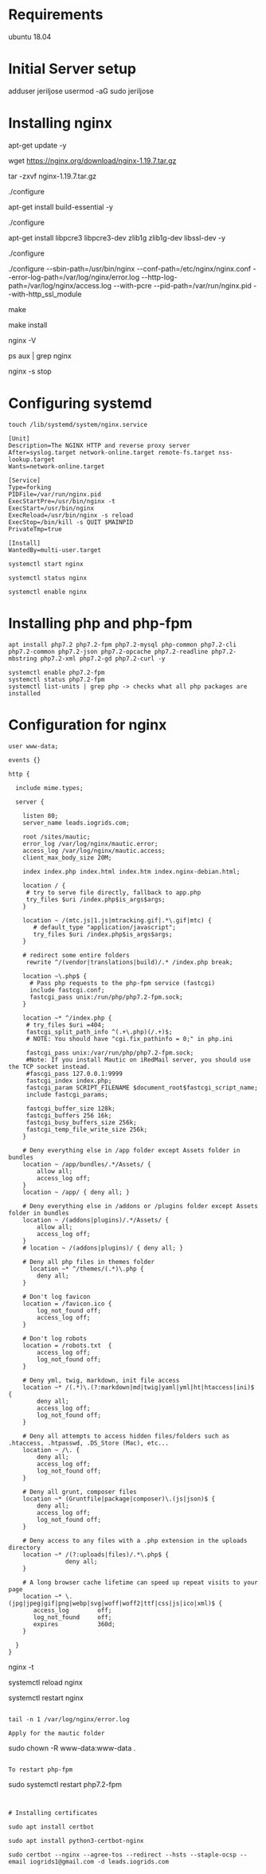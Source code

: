 # Requirements

ubuntu 18.04

# Initial Server setup

adduser jeriljose
usermod -aG sudo jeriljose

# Installing nginx

apt-get update -y

wget https://nginx.org/download/nginx-1.19.7.tar.gz
     
tar -zxvf nginx-1.19.7.tar.gz

./configure

apt-get install build-essential -y

./configure

apt-get install libpcre3 libpcre3-dev zlib1g zlib1g-dev libssl-dev -y

./configure

./configure --sbin-path=/usr/bin/nginx --conf-path=/etc/nginx/nginx.conf --error-log-path=/var/log/nginx/error.log --http-log-path=/var/log/nginx/access.log --with-pcre --pid-path=/var/run/nginx.pid --with-http_ssl_module

make

make install

nginx -V

ps aux | grep nginx

nginx -s stop


# Configuring systemd

```
touch /lib/systemd/system/nginx.service
```

```
[Unit]
Description=The NGINX HTTP and reverse proxy server
After=syslog.target network-online.target remote-fs.target nss-lookup.target
Wants=network-online.target

[Service]
Type=forking
PIDFile=/var/run/nginx.pid
ExecStartPre=/usr/bin/nginx -t
ExecStart=/usr/bin/nginx
ExecReload=/usr/bin/nginx -s reload
ExecStop=/bin/kill -s QUIT $MAINPID
PrivateTmp=true

[Install]
WantedBy=multi-user.target
```

```
systemctl start nginx

systemctl status nginx

systemctl enable nginx
```


# Installing php and php-fpm

```
apt install php7.2 php7.2-fpm php7.2-mysql php-common php7.2-cli php7.2-common php7.2-json php7.2-opcache php7.2-readline php7.2-mbstring php7.2-xml php7.2-gd php7.2-curl -y

```

```
systemctl enable php7.2-fpm
systemctl status php7.2-fpm
systemctl list-units | grep php -> checks what all php packages are installed

```


# Configuration for nginx


```
user www-data;

events {}

http {

  include mime.types;

  server {

    listen 80;
    server_name leads.iogrids.com;

    root /sites/mautic;
    error_log /var/log/nginx/mautic.error;
    access_log /var/log/nginx/mautic.access;
    client_max_body_size 20M;

    index index.php index.html index.htm index.nginx-debian.html;

    location / {
     # try to serve file directly, fallback to app.php
     try_files $uri /index.php$is_args$args;
    }

    location ~ /(mtc.js|1.js|mtracking.gif|.*\.gif|mtc) {
       # default_type "application/javascript";
       try_files $uri /index.php$is_args$args;
    }

    # redirect some entire folders
     rewrite ^/(vendor|translations|build)/.* /index.php break;

    location ~\.php$ {
      # Pass php requests to the php-fpm service (fastcgi)
      include fastcgi.conf;
      fastcgi_pass unix:/run/php/php7.2-fpm.sock;
    }    

    location ~* ^/index.php {
     # try_files $uri =404;
     fastcgi_split_path_info ^(.+\.php)(/.+)$;
     # NOTE: You should have "cgi.fix_pathinfo = 0;" in php.ini

     fastcgi_pass unix:/var/run/php/php7.2-fpm.sock;
     #Note: If you install Mautic on iRedMail server, you should use the TCP socket instead.
     #fascgi_pass 127.0.0.1:9999
     fastcgi_index index.php;
     fastcgi_param SCRIPT_FILENAME $document_root$fastcgi_script_name;
     include fastcgi_params;

     fastcgi_buffer_size 128k;
     fastcgi_buffers 256 16k;
     fastcgi_busy_buffers_size 256k;
     fastcgi_temp_file_write_size 256k;
    }

    # Deny everything else in /app folder except Assets folder in bundles
    location ~ /app/bundles/.*/Assets/ {
        allow all;
        access_log off;
    }
    location ~ /app/ { deny all; }

    # Deny everything else in /addons or /plugins folder except Assets folder in bundles
    location ~ /(addons|plugins)/.*/Assets/ {
        allow all;
        access_log off;
    }
    # location ~ /(addons|plugins)/ { deny all; }

    # Deny all php files in themes folder
      location ~* ^/themes/(.*)\.php {
        deny all;
    }

    # Don't log favicon
    location = /favicon.ico {
        log_not_found off;
        access_log off;
    }

    # Don't log robots
    location = /robots.txt  {
        access_log off;
        log_not_found off;
    }

    # Deny yml, twig, markdown, init file access
    location ~* /(.*)\.(?:markdown|md|twig|yaml|yml|ht|htaccess|ini)$ {
        deny all;
        access_log off;
        log_not_found off;
    }

    # Deny all attempts to access hidden files/folders such as .htaccess, .htpasswd, .DS_Store (Mac), etc...
    location ~ /\. {
        deny all;
        access_log off;
        log_not_found off;
    }

    # Deny all grunt, composer files
    location ~* (Gruntfile|package|composer)\.(js|json)$ {
        deny all;
        access_log off;
        log_not_found off;
    }

    # Deny access to any files with a .php extension in the uploads directory
    location ~* /(?:uploads|files)/.*\.php$ {
                deny all;
    }

    # A long browser cache lifetime can speed up repeat visits to your page
    location ~* \.(jpg|jpeg|gif|png|webp|svg|woff|woff2|ttf|css|js|ico|xml)$ {
       access_log        off;
       log_not_found     off;
       expires           360d;
    }    

  }
}

```


nginx -t

systemctl reload nginx


systemctl restart nginx

```

tail -n 1 /var/log/nginx/error.log

Apply for the mautic folder

```
sudo chown -R www-data:www-data .
```

To restart php-fpm

```
sudo systemctl restart php7.2-fpm
```


# Installing certificates

sudo apt install certbot

sudo apt install python3-certbot-nginx

sudo certbot --nginx --agree-tos --redirect --hsts --staple-ocsp --email iogrids1@gmail.com -d leads.iogrids.com
